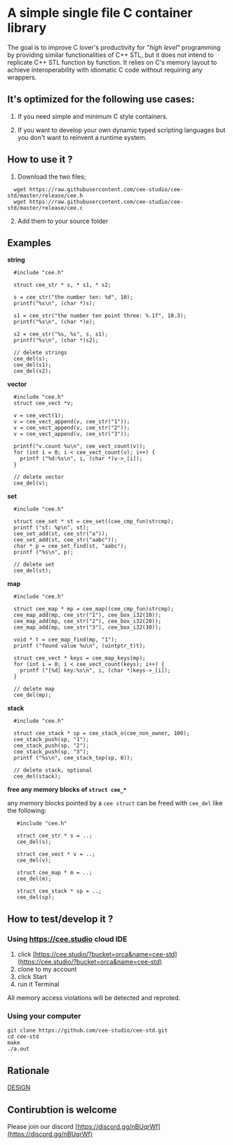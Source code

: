 # A simple single file C container library

The goal is to improve C lover's productivity for "*high level*" programming
by providing similar functionalities of C++ STL, but it does not intend to 
replicate C++ STL function by function.  It relies on C's memory layout to 
achieve interoperability with idiomatic C code without requiring any wrappers.

## It's optimized for the following use cases:

1. If you need simple and minimum C style containers.
                                                                                
2. If you want to develop your own dynamic typed scripting languages but 
   you don't want to reinvent a runtime system.

## How to use it ?

1. Download the two files;
```
  wget https://raw.githubusercontent.com/cee-studio/cee-std/master/release/cee.h
  wget https://raw.githubusercontent.com/cee-studio/cee-std/master/release/cee.c
```
2. Add them to your source folder


## Examples

**string**

```
  #include "cee.h"

  struct cee_str * s, * s1, * s2;
  
  s = cee_str("the number ten: %d", 10);
  printf("%s\n", (char *)s);
  
  s1 = cee_str("the number ten point three: %.1f", 10.3);
  printf("%s\n", (char *)e);
  
  s2 = cee_str("%s, %s", s, s1);
  printf("%s\n", (char *)s2);

  // delete strings
  cee_del(s);
  cee_del(s1);
  cee_del(s2);
```

**vector**
```
  #include "cee.h"
  struct cee_vect *v;
  
  v = cee_vect(1);
  v = cee_vect_append(v, cee_str("1"));
  v = cee_vect_append(v, cee_str("2"));
  v = cee_vect_append(v, cee_str("3"));
  
  printf("v.count %u\n", cee_vect_count(v));
  for (int i = 0; i < cee_vect_count(v); i++) {
    printf ("%d:%s\n", i, (char *)v->_[i]);
  }

  // delete vector
  cee_del(v);
```

**set**
```
  #include "cee.h"

  struct cee_set * st = cee_set((cee_cmp_fun)strcmp);
  printf ("st: %p\n", st);
  cee_set_add(st, cee_str("a"));
  cee_set_add(st, cee_str("aabc"));
  char * p = cee_set_find(st, "aabc");
  printf ("%s\n", p);

  // delete set 
  cee_del(st);
```

**map**
```
  #include "cee.h"

  struct cee_map * mp = cee_map((cee_cmp_fun)strcmp);  
  cee_map_add(mp, cee_str("1"), cee_box_i32(10));
  cee_map_add(mp, cee_str("2"), cee_box_i32(20));
  cee_map_add(mp, cee_str("3"), cee_box_i32(30));
  
  void * t = cee_map_find(mp, "1");
  printf ("found value %u\n", (uintptr_t)t);
  
  struct cee_vect * keys = cee_map_keys(mp);
  for (int i = 0; i < cee_vect_count(keys); i++) {
    printf ("[%d] key:%s\n", i, (char *)keys->_[i]);
  }
 
  // delete map
  cee_del(mp);
```

**stack**
```
  #include "cee.h"

  struct cee_stack * sp = cee_stack_o(cee_non_owner, 100);
  cee_stack_push(sp, "1");
  cee_stack_push(sp, "2");
  cee_stack_push(sp, "3");
  printf ("%s\n", cee_stack_top(sp, 0));

  // delete stack, optional
  cee_del(stack);
```

**free any memory blocks of `struct cee_*`**

any memory blocks pointed by a `cee struct` can be freed with `cee_del` like the following:
```
   #include "cee.h"

   struct cee_str * s = ..;
   cee_del(s);

   struct cee_vect * v = ..;
   cee_del(v);

   struct cee_map * m = ..;
   cee_del(m);

   struct cee_stack * sp = ..;
   cee_del(sp);
```

## How to test/develop it ?

### Using https://cee.studio cloud IDE
1. click [https://cee.studio/?bucket=orca&name=cee-std](https://cee.studio/?bucket=orca&name=cee-std)
2. clone to my account
3. click Start
4. run it Terminal

All memory access violations will be detected and reproted. 


### Using your computer

```
git clone https://github.com/cee-studio/cee-std.git
cd cee-std
make
./a.out
```

## Rationale

[DESIGN](./DESIGN.md)


## Contirubtion is welcome

Please join our discord [https://discord.gg/nBUqrWf](https://discord.gg/nBUqrWf)